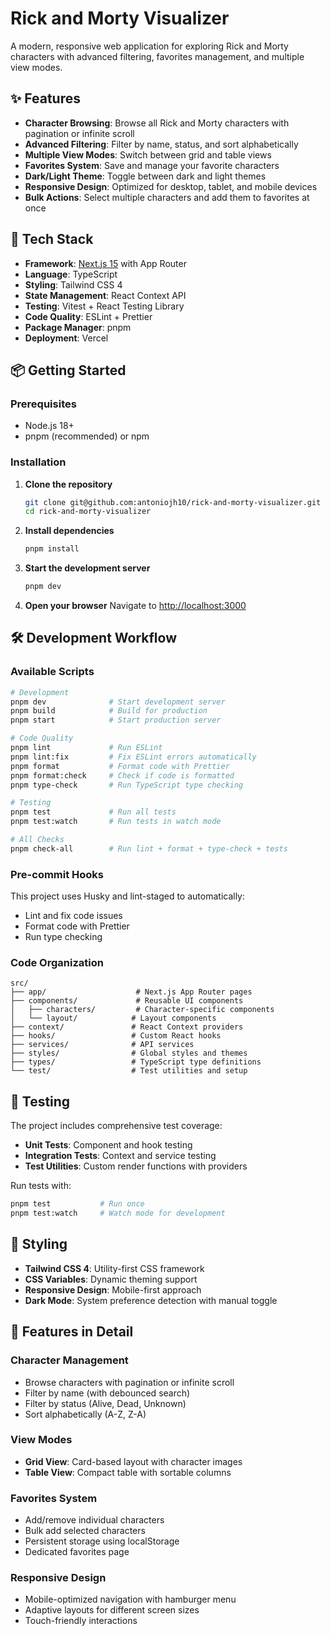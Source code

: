 # Rick and Morty Visualizer

A modern, responsive web application for exploring Rick and Morty characters with advanced filtering, favorites management, and multiple view modes.

## ✨ Features

- **Character Browsing**: Browse all Rick and Morty characters with pagination or infinite scroll
- **Advanced Filtering**: Filter by name, status, and sort alphabetically
- **Multiple View Modes**: Switch between grid and table views
- **Favorites System**: Save and manage your favorite characters
- **Dark/Light Theme**: Toggle between dark and light themes
- **Responsive Design**: Optimized for desktop, tablet, and mobile devices
- **Bulk Actions**: Select multiple characters and add them to favorites at once

## 🚀 Tech Stack

- **Framework**: [Next.js 15](https://nextjs.org) with App Router
- **Language**: TypeScript
- **Styling**: Tailwind CSS 4
- **State Management**: React Context API
- **Testing**: Vitest + React Testing Library
- **Code Quality**: ESLint + Prettier
- **Package Manager**: pnpm
- **Deployment**: Vercel

## 📦 Getting Started

### Prerequisites

- Node.js 18+
- pnpm (recommended) or npm

### Installation

1. **Clone the repository**

   ```bash
   git clone git@github.com:antoniojh10/rick-and-morty-visualizer.git
   cd rick-and-morty-visualizer
   ```

2. **Install dependencies**

   ```bash
   pnpm install
   ```

3. **Start the development server**

   ```bash
   pnpm dev
   ```

4. **Open your browser**
   Navigate to [http://localhost:3000](http://localhost:3000)

## 🛠️ Development Workflow

### Available Scripts

```bash
# Development
pnpm dev              # Start development server
pnpm build            # Build for production
pnpm start            # Start production server

# Code Quality
pnpm lint             # Run ESLint
pnpm lint:fix         # Fix ESLint errors automatically
pnpm format           # Format code with Prettier
pnpm format:check     # Check if code is formatted
pnpm type-check       # Run TypeScript type checking

# Testing
pnpm test             # Run all tests
pnpm test:watch       # Run tests in watch mode

# All Checks
pnpm check-all        # Run lint + format + type-check + tests
```

### Pre-commit Hooks

This project uses Husky and lint-staged to automatically:

- Lint and fix code issues
- Format code with Prettier
- Run type checking

### Code Organization

```
src/
├── app/                    # Next.js App Router pages
├── components/             # Reusable UI components
│   ├── characters/         # Character-specific components
│   └── layout/            # Layout components
├── context/               # React Context providers
├── hooks/                 # Custom React hooks
├── services/              # API services
├── styles/                # Global styles and themes
├── types/                 # TypeScript type definitions
└── test/                  # Test utilities and setup
```

## 🧪 Testing

The project includes comprehensive test coverage:

- **Unit Tests**: Component and hook testing
- **Integration Tests**: Context and service testing
- **Test Utilities**: Custom render functions with providers

Run tests with:

```bash
pnpm test           # Run once
pnpm test:watch     # Watch mode for development
```

## 🎨 Styling

- **Tailwind CSS 4**: Utility-first CSS framework
- **CSS Variables**: Dynamic theming support
- **Responsive Design**: Mobile-first approach
- **Dark Mode**: System preference detection with manual toggle

## 📱 Features in Detail

### Character Management

- Browse characters with pagination or infinite scroll
- Filter by name (with debounced search)
- Filter by status (Alive, Dead, Unknown)
- Sort alphabetically (A-Z, Z-A)

### View Modes

- **Grid View**: Card-based layout with character images
- **Table View**: Compact table with sortable columns

### Favorites System

- Add/remove individual characters
- Bulk add selected characters
- Persistent storage using localStorage
- Dedicated favorites page

### Responsive Design

- Mobile-optimized navigation with hamburger menu
- Adaptive layouts for different screen sizes
- Touch-friendly interactions
